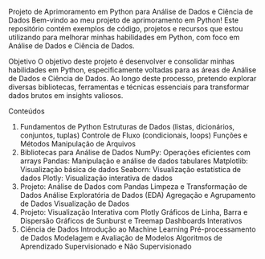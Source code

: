 Projeto de Aprimoramento em Python para Análise de Dados e Ciência de Dados
Bem-vindo ao meu projeto de aprimoramento em Python! Este repositório contém exemplos de código, projetos e recursos que estou utilizando para melhorar minhas habilidades em Python, com foco em Análise de Dados e Ciência de Dados.

Objetivo
O objetivo deste projeto é desenvolver e consolidar minhas habilidades em Python, especificamente voltadas para as áreas de Análise de Dados e Ciência de Dados. Ao longo deste processo, pretendo explorar diversas bibliotecas, ferramentas e técnicas essenciais para transformar dados brutos em insights valiosos.

Conteúdos
1. Fundamentos de Python
Estruturas de Dados (listas, dicionários, conjuntos, tuplas)
Controle de Fluxo (condicionais, loops)
Funções e Métodos
Manipulação de Arquivos
2. Bibliotecas para Análise de Dados
NumPy: Operações eficientes com arrays
Pandas: Manipulação e análise de dados tabulares
Matplotlib: Visualização básica de dados
Seaborn: Visualização estatística de dados
Plotly: Visualização interativa de dados
3. Projeto: Análise de Dados com Pandas
Limpeza e Transformação de Dados
Análise Exploratória de Dados (EDA)
Agregação e Agrupamento de Dados
Visualização de Dados
4. Projeto: Visualização Interativa com Plotly
Gráficos de Linha, Barra e Dispersão
Gráficos de Sunburst e Treemap
Dashboards Interativos
5. Ciência de Dados
Introdução ao Machine Learning
Pré-processamento de Dados
Modelagem e Avaliação de Modelos
Algoritmos de Aprendizado Supervisionado e Não Supervisionado
